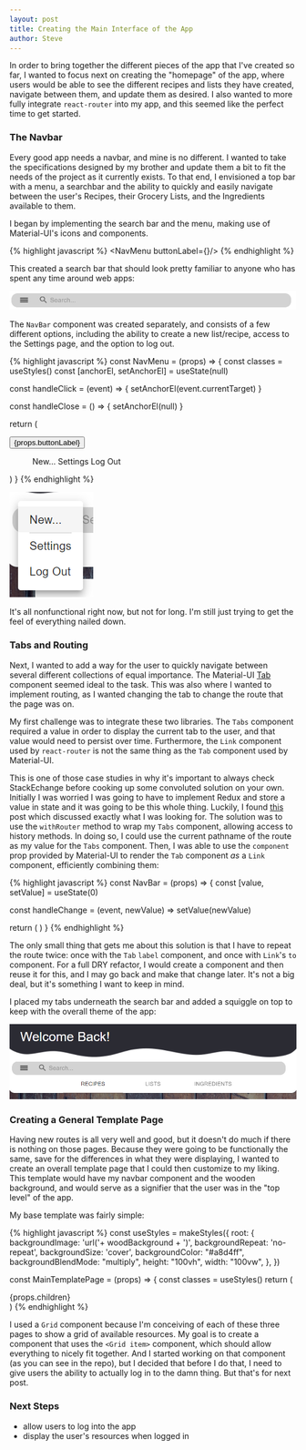 ```yaml
---
layout: post
title: Creating the Main Interface of the App
author: Steve
---
```


In order to bring together the different pieces of the app that I've created so far, I wanted to focus next on creating the "homepage" of the app, where users would be able to see the different recipes and lists they have created, navigate between them, and update them as desired. I also wanted to more fully integrate `react-router` into my app, and this seemed like the perfect time to get started.

### The Navbar

Every good app needs a navbar, and mine is no different. I wanted to take the specifications designed by my brother and update them a bit to fit the needs of the project as it currently exists. To that end, I envisioned a top bar with a menu, a searchbar and the ability to quickly and easily navigate between the user's Recipes, their Grocery Lists, and the Ingredients available to them.

I began by implementing the search bar and the menu, making use of Material-UI's icons and components.

{% highlight javascript %}
<Box className={classes.searchbar} mx={1}>
        <InputLabel>
          <Grid container>
            <Grid item>
              <NavMenu buttonLabel={<DehazeIcon />}/>
            </Grid>
            <Grid item>
              <SearchIcon className={classes.searchIcon}/>
            </Grid>
            <Grid item xs={8} md={10}>
              <InputBase className={classes.searchInput} placeholder="Search..." />
            </Grid>
          </Grid>
        </InputLabel>
      </Box>
{% endhighlight %}

This created a search bar that should look pretty familiar to anyone who has spent any time around web apps:

![alt text](/assets/img/posts/grocery-app/main-interface/searchbar.png)

The `NavBar` component was created separately, and consists of a few different options, including the ability to create a new list/recipe, access to the Settings page, and the option to log out.

{% highlight javascript %}
const NavMenu = (props) => {
  const classes = useStyles()
  const [anchorEl, setAnchorEl] = useState(null)

  const handleClick = (event) => {
    setAnchorEl(event.currentTarget)
  }

  const handleClose = () => {
    setAnchorEl(null)
  }

  return (
    <div>
      <Button
        className={classes.root}
        aria-controls="nav-menu"
        aria-haspopup="true"
        onClick={handleClick}>
          {props.buttonLabel}
      </Button>
      <Menu
        id="nav-menu"
        anchorEl={anchorEl}
        keepMounted
        open={Boolean(anchorEl)}
        onClose={handleClose}>
          <MenuItem>New...</MenuItem>
          <Divider variant="middle" />
          <MenuItem>Settings</MenuItem>
          <MenuItem>Log Out</MenuItem>
      </Menu>
    </div>
  )
}
{% endhighlight %}

![alt text](/assets/img/posts/grocery-app/main-interface/menu.png)

It's all nonfunctional right now, but not for long. I'm still just trying to get the feel of everything nailed down.

### Tabs and Routing

Next, I wanted to add a way for the user to quickly navigate between several different collections of equal importance. The Material-UI [Tab](https://material-ui.com/components/tabs/#tabs) component seemed ideal to the task. This was also where I wanted to implement routing, as I wanted changing the tab to change the route that the page was on.

My first challenge was to integrate these two libraries. The `Tabs` component required a value in order to display the current tab to the user, and that value would need to persist over time. Furthermore, the `Link` component used by `react-router` is not the same thing as the `Tab` component used by Material-UI.

This is one of those case studies in why it's important to always check StackEchange before cooking up some convoluted solution on your own. Initially I was worried I was going to have to implement Redux and store a value in state and it was going to be this whole thing. Luckily, I found [this](https://stackoverflow.com/questions/41638688/material-uis-tabs-integration-with-react-router-4) post which discussed exactly what I was looking for. The solution was to use the `withRouter` method to wrap my `Tabs` component, allowing access to history methods. In doing so, I could use the current pathname of the route as my value for the `Tabs` component. Then, I was able to use the `component` prop provided by Material-UI to render the `Tab` component *as* a `Link` component, efficiently combining them:

{% highlight javascript %}
const NavBar = (props) => {
  const [value, setValue] = useState(0)

  const handleChange = (event, newValue) => setValue(newValue)

  return (
      <Tabs value={props.history.location.pathname} onChange={handleChange} centered>
        <Tab component={Link} label="Recipes" to="/recipes" value="/recipes"/>
        <Tab component={Link} label="Lists" to="/lists" value="/lists"/>
        <Tab component={Link} label="Ingredients" to="/ingredients" value="/ingredients" />
      </Tabs>
  )
}
{% endhighlight %}

The only small thing that gets me about this solution is that I have to repeat the route twice: once with the `Tab` `label` component, and once with `Link`'s `to` component. For a full DRY refactor, I would create a component and then reuse it for this, and I may go back and make that change later. It's not a big deal, but it's something I want to keep in mind.

I placed my tabs underneath the search bar and added a squiggle on top to keep with the overall theme of the app:

![alt text](/assets/img/posts/grocery-app/main-interface/full-navbar.png)

### Creating a General Template Page

Having new routes is all very well and good, but it doesn't do much if there is nothing on those pages. Because they were going to be functionally the same, save for the differences in what they were displaying, I wanted to create an overall template page that I could then customize to my liking. This template would have my navbar component and the wooden background, and would serve as a signifier that the user was in the "top level" of the app.

My base template was fairly simple:

{% highlight javascript %}
const useStyles = makeStyles({
  root: {
    backgroundImage: 'url('+ woodBackground + ')',
    backgroundRepeat: 'no-repeat',
    backgroundSize: 'cover',
    backgroundColor: "#a8d4ff",
    backgroundBlendMode: "multiply",
    height: "100vh",
    width: "100vw",
  },
})

const MainTemplatePage = (props) => {
  const classes = useStyles()
  return (
    <div className={classes.root}>
      <SearchBar />
      <Container>
        <Grid container>
          {props.children}
        </Grid>
      </Container>
    </div>
  )
{% endhighlight %}

I used a `Grid` component because I'm conceiving of each of these three pages to show a grid of available resources. My goal is to create a component that uses the `<Grid item>` component, which should allow everything to nicely fit together. And I started working on that component (as you can see in the repo), but I decided that before I do that, I need to give users the ability to actually log in to the damn thing. But that's for next post.

### Next Steps

- allow users to log into the app
- display the user's resources when logged in
